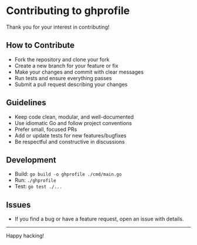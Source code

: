 # Contributing to ghprofile

Thank you for your interest in contributing!

## How to Contribute
- Fork the repository and clone your fork
- Create a new branch for your feature or fix
- Make your changes and commit with clear messages
- Run tests and ensure everything passes
- Submit a pull request describing your changes

## Guidelines
- Keep code clean, modular, and well-documented
- Use idiomatic Go and follow project conventions
- Prefer small, focused PRs
- Add or update tests for new features/bugfixes
- Be respectful and constructive in discussions

## Development
- Build: `go build -o ghprofile ./cmd/main.go`
- Run: `./ghprofile`
- Test: `go test ./...`

## Issues
- If you find a bug or have a feature request, open an issue with details.

---
Happy hacking!
